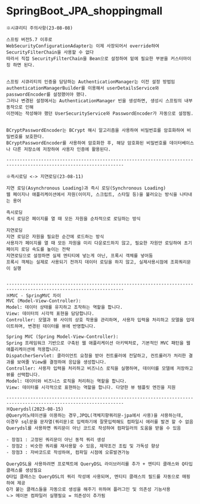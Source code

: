 # SpringBoot_JPA_shoppingmall


    ※시큐리티 주의사항(23-08-08)

    스프링 버전5.7 이후로
    WebSecurityConfigurationAdapter는 이제 사장되어서 override하여 SecurityFilterChain을 사용할 수 없다
    따라서 직접 SecurityFilterChain을 Bean으로 설정하여 밑에 필요한 부분을 커스터마이징 하면 된다.


    스프링 시큐리티의 인증을 담당하는 AuthenticationManager는 이전 설정 방법임
    authenticationManagerBuilder를 이용해서 userDetailsService와 passwordEncoder를 설정했어야 했다.
    그러나 변경된 설정에서는 AuthenticationManager 빈을 생성하면, 생성시 스프링의 내부 동작으로 인해
    이전에는 작성해야 했던 UserSecurityService와 PasswordEncoder가 자동으로 설정됨.


    BCryptPasswordEncoder는 BCrypt 해시 알고리즘을 사용하여 비밀번호를 암호화하여 비밀번호를 보호한다.
    BCryptPasswordEncoder를 사용하여 암호화한 후, 해당 암호화된 비밀번호를 데이터베이스나 다른 저장소에 저장하여 사용자 인증에 활용된다.
    
    ------------------------------------------------------------------------------------------------------------------

    ※즉시로딩 <-> 지연로딩(23-08-11)

    지연 로딩(Asynchronous Loading)과 즉시 로딩(Synchronous Loading)
    웹 페이지나 애플리케이션에서 자원(이미지, 스크립트, 스타일 등)을 불러오는 방식을 나타내는 용어

    즉시로딩
    즉시 로딩은 페이지를 열 때 모든 자원을 순차적으로 로딩하는 방식
    
    지연로딩
    지연 로딩은 자원을 필요한 순간에 로드하는 방식
    사용자가 페이지를 열 때 모든 자원을 미리 다운로드하지 않고, 필요한 자원만 로딩하여 초기 페이지 로딩 속도를 높이는 전략
    지연로딩으로 설정하면 실제 엔티티에 넣는게 아닌, 프록시 객체를 넣어둠
    프록시 객체는 실제로 사용되기 전까지 데이터 로딩을 하지 않고, 실제사용시점에 조회쿼리문이 실행
             

    ------------------------------------------------------------------------------------------------------------------
    ※MVC - SpringMVC 차이
    MVC (Model-View-Controller):
    Model: 데이터 상태를 유지하고 조작하는 역할을 합니다.
    View: 데이터의 시각적 표현을 담당합니다.
    Controller: 모델과 뷰 사이의 상호 작용을 관리하며, 사용자 입력을 처리하고 모델을 업데이트하며, 변경된 데이터를 뷰에 반영합니다.

    Spring MVC (Spring Model-View-Controller):
    Spring 프레임워크 기반으로 구축된 웹 애플리케이션 아키텍처로, 기본적인 MVC 패턴을 웹 애플리케이션에 적용합니다.
    DispatcherServlet: 클라이언트 요청을 받아 컨트롤러에 전달하고, 컨트롤러가 처리한 결과를 보여줄 View를 결정하여 응답을 생성합니다.
    Controller: 사용자 입력을 처리하고 비즈니스 로직을 실행하며, 데이터를 모델에 저장하고 뷰를 선택합니다.
    Model: 데이터와 비즈니스 로직을 처리하는 역할을 합니다.
    View: 데이터를 시각적으로 표현하는 역할을 합니다. 다양한 뷰 템플릿 엔진을 지원

    ------------------------------------------------------------------------------------------------------------------
    ※Querydsl(2023-08-15)
    @Query어노테이션을 이용하는 경우,JPQL(객체지향쿼리문-jpa에서 사용)을 사용하는데,
    이경우 sql문을 문자열(쿼리문)로 입력하기에 잘못입력해도 컴파일시 에러를 발견 할 수 없음
    Querydsl를 사용하면 쿼리문이 아닌 코드로 작성하여 컴파일러의 도움을 받을 수 있음
    
    - 장점1 : 고정된 쿼리문이 아닌 동적 쿼리 생성
    - 장점2 : 비슷한 쿼리를 재사용할 수 있음, 제약조건 조립 및 가독성 향상
    - 장점3 : 자바코드로 작성하여, 컴파일 시점에 오류발견가능

    QueryDSL을 사용하려면 프로젝트에 QueryDSL 라이브러리를 추가 + 엔티티 클래스와 Q타입 클래스를 생성필요
    Q타입 클래스는 QueryDSL의 쿼리 작성에 사용되며, 엔티티 클래스의 필드를 자동으로 매핑하여 제공
    Q가 붙는 클래스들을 자동으로 생성을 해주기 위하여 플러그인 및 의존성 기능사용 
    ㄴ> 메이븐 컴파일러 실행필요 = 의존성이 추가됨

    

    

    
